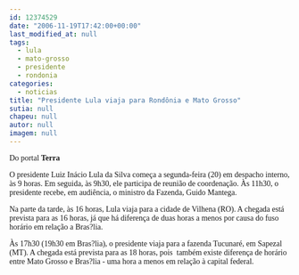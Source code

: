 ```yaml
---
id: 12374529
date: "2006-11-19T17:42:00+00:00"
last_modified_at: null
tags:
  - lula
  - mato-grosso
  - presidente
  - rondonia
categories:
  - noticias
title: "Presidente Lula viaja para Rondônia e Mato Grosso"
sutia: null
chapeu: null
autor: null
imagem: null
---
```

<p><P><FONT face=Verdana>Do portal <STRONG>Terra</STRONG></FONT></P></p>
<p><P><FONT face=Verdana>O presidente Luiz Inácio Lula da Silva começa a segunda-feira (20) em despacho interno, às 9 horas. Em seguida, às 9h30, ele participa de reunião de coordenação. Às 11h30, o presidente recebe, em audiência, o ministro da Fazenda, Guido Mantega.</FONT></P></p>
<p><P><FONT face=Verdana>Na parte da tarde, às 16 horas, Lula viaja para a cidade de Vilhena (RO). A chegada está prevista para as 16 horas, já que há diferença de duas horas a menos por causa do fuso horário em relação a Bras?lia. </FONT></P></p>
<p><P><FONT face=Verdana>Às 17h30 (19h30 em Bras?lia), o presidente viaja para a fazenda Tucunaré, em Sapezal (MT). A chegada está prevista para as 18 horas, pois&nbsp; também existe diferença de horário entre Mato Grosso e Bras?lia - uma hora a menos em relação à capital federal.</FONT><BR></P> </p>
